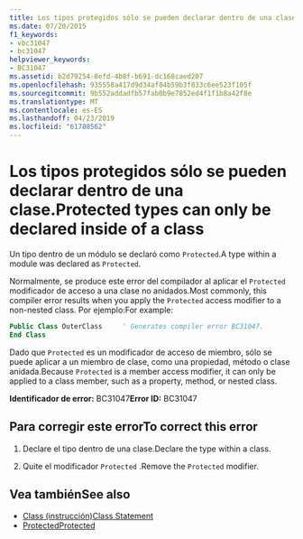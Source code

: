 ```yaml
---
title: Los tipos protegidos sólo se pueden declarar dentro de una clase.
ms.date: 07/20/2015
f1_keywords:
- vbc31047
- bc31047
helpviewer_keywords:
- BC31047
ms.assetid: b2d79254-8efd-4b8f-b691-dc168caed207
ms.openlocfilehash: 935558a417d9d34af84b59b3f833c6ee523f105f
ms.sourcegitcommit: 9b552addadfb57fab0b9e7852ed4f1f1b8a42f8e
ms.translationtype: MT
ms.contentlocale: es-ES
ms.lasthandoff: 04/23/2019
ms.locfileid: "61788562"
---
```

# <a name="protected-types-can-only-be-declared-inside-of-a-class"></a><span data-ttu-id="4f12a-102">Los tipos protegidos sólo se pueden declarar dentro de una clase.</span><span class="sxs-lookup"><span data-stu-id="4f12a-102">Protected types can only be declared inside of a class</span></span>
<span data-ttu-id="4f12a-103">Un tipo dentro de un módulo se declaró como `Protected`.</span><span class="sxs-lookup"><span data-stu-id="4f12a-103">A type within a module was declared as `Protected`.</span></span>

<span data-ttu-id="4f12a-104">Normalmente, se produce este error del compilador al aplicar el `Protected` modificador de acceso a una clase no anidados.</span><span class="sxs-lookup"><span data-stu-id="4f12a-104">Most commonly, this compiler error results when you apply the `Protected` access modifier to a non-nested class.</span></span> <span data-ttu-id="4f12a-105">Por ejemplo:</span><span class="sxs-lookup"><span data-stu-id="4f12a-105">For example:</span></span>

```vb
Public Class OuterClass     ' Generates compiler error BC31047.
End Class
```

<span data-ttu-id="4f12a-106">Dado que `Protected` es un modificador de acceso de miembro, sólo se puede aplicar a un miembro de clase, como una propiedad, método o clase anidada.</span><span class="sxs-lookup"><span data-stu-id="4f12a-106">Because `Protected` is a member access modifier, it can only be applied to a class member, such as a property, method, or nested class.</span></span> 
 
 <span data-ttu-id="4f12a-107">**Identificador de error:** BC31047</span><span class="sxs-lookup"><span data-stu-id="4f12a-107">**Error ID:** BC31047</span></span>  
  
## <a name="to-correct-this-error"></a><span data-ttu-id="4f12a-108">Para corregir este error</span><span class="sxs-lookup"><span data-stu-id="4f12a-108">To correct this error</span></span>  
  
1. <span data-ttu-id="4f12a-109">Declare el tipo dentro de una clase.</span><span class="sxs-lookup"><span data-stu-id="4f12a-109">Declare the type within a class.</span></span>  
  
2. <span data-ttu-id="4f12a-110">Quite el modificador `Protected` .</span><span class="sxs-lookup"><span data-stu-id="4f12a-110">Remove the `Protected` modifier.</span></span>  
  
## <a name="see-also"></a><span data-ttu-id="4f12a-111">Vea también</span><span class="sxs-lookup"><span data-stu-id="4f12a-111">See also</span></span>

- [<span data-ttu-id="4f12a-112">Class (instrucción)</span><span class="sxs-lookup"><span data-stu-id="4f12a-112">Class Statement</span></span>](../../visual-basic/language-reference/statements/class-statement.md)
- [<span data-ttu-id="4f12a-113">Protected</span><span class="sxs-lookup"><span data-stu-id="4f12a-113">Protected</span></span>](../../visual-basic/language-reference/modifiers/protected.md)

